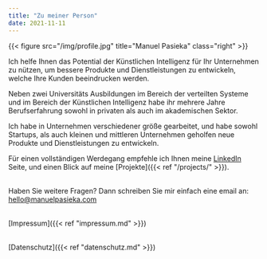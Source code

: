 ```yaml
---
title: "Zu meiner Person"
date: 2021-11-11
---
```


{{< figure src="/img/profile.jpg" title="Manuel Pasieka" class="right" >}}

Ich helfe Ihnen das Potential der Künstlichen Intelligenz für Ihr Unternehmen zu
nützen, um bessere Produkte und Dienstleistungen zu entwickeln, welche Ihre
Kunden beeindrucken werden.

Neben zwei Universitäts Ausbildungen im Bereich der verteilten Systeme und im
Bereich der Künstlichen Intelligenz habe ihr mehrere Jahre Berufserfahrung
sowohl in privaten als auch im akademischen Sektor.

Ich habe in Unternehmen verschiedener größe gearbeitet, und habe sowohl Startups,
als auch kleinen und mittleren Unternehmen geholfen neue Produkte und
Dienstleistungen zu entwickeln.


Für einen vollständigen Werdegang empfehle ich Ihnen meine
[LinkedIn](https://linkedin.com/in/manuelpasieka) Seite, und einen Blick auf
meine [Projekte]({{< ref "/projects/" >}}).

\
Haben Sie weitere Fragen? Dann schreiben Sie mir einfach eine email an:
hello@manuelpasieka.com

\
[Impressum]({{< ref "impressum.md" >}})

\
[Datenschutz]({{< ref "datenschutz.md" >}})
